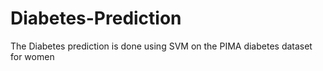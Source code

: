 # Diabetes-Prediction
The Diabetes prediction is done using SVM on the PIMA diabetes dataset for women
